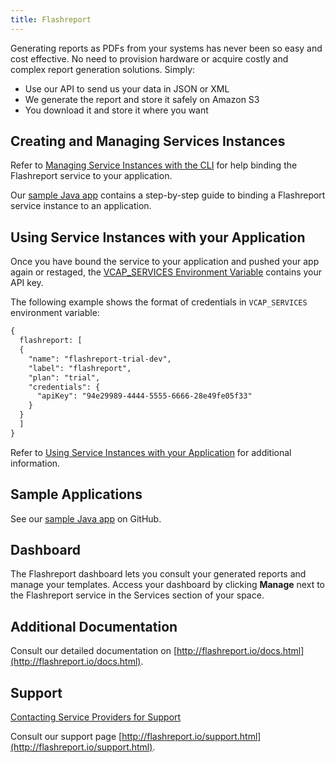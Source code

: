 ```yaml
---
title: Flashreport
---
```


Generating reports as PDFs from your systems has never been so easy and cost effective.
No need to provision hardware or acquire costly and complex report generation solutions. Simply:

* Use our API to send us your data in JSON or XML
* We generate the report and store it safely on Amazon S3
* You download it and store it where you want


## <a id='managing'></a>Creating and Managing Services Instances ##

Refer to [Managing Service Instances with the CLI](/devguide/services/managing-services.html) for help binding the Flashreport service to your application.

Our [sample Java app](https://github.com/flashreport-io/flashreport-cf-spring) contains a step-by-step guide to binding a Flashreport service instance to an application.

## <a id='using'></a>Using Service Instances with your Application ##

Once you have bound the service to your application and pushed your app again or restaged, the [VCAP_SERVICES Environment Variable](/devguide/deploy-apps/environment-variable.html) contains your API key.

The following example shows the format of credentials in `VCAP_SERVICES` environment variable:

~~~xml
{
  flashreport: [
  {
    "name": "flashreport-trial-dev",
    "label": "flashreport",
    "plan": "trial",
    "credentials": {
      "apiKey": "94e29989-4444-5555-6666-28e49fe05f33"
    }
  }
  ]
}
~~~

Refer to [Using Service Instances with your Application](/devguide/services/managing-services.html#use) for additional information.

## <a id='sample-app'></a>Sample Applications ##

See our [sample Java app](https://github.com/flashreport-io/flashreport-cf-spring) on GitHub.

## <a id='dashboard'></a>Dashboard ##

The Flashreport dashboard lets you consult your generated reports and manage your templates. Access your dashboard by clicking **Manage** next to the Flashreport service in the Services section of your space.


## <a id='addl-docs'></a>Additional Documentation

Consult our detailed documentation on [http://flashreport.io/docs.html](http://flashreport.io/docs.html).

## <a id='support'></a>Support ##

[Contacting Service Providers for Support](/marketplace/contacting-service-providers-for-support.html)

Consult our support page [http://flashreport.io/support.html](http://flashreport.io/support.html).

